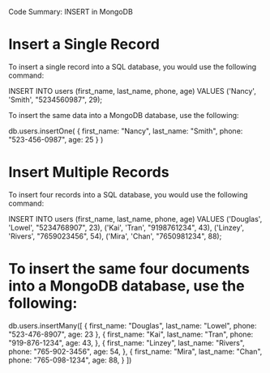 Code Summary: INSERT in MongoDB
# Insert a Single Record
To insert a single record into a SQL database, you would use the following command:

INSERT INTO users (first_name, last_name, phone, age) 
VALUES ('Nancy', 'Smith', "5234560987", 29);


To insert the same data into a MongoDB database, use the following:

db.users.insertOne(
    {
        first_name: "Nancy",
        last_name: "Smith",
        phone: "523-456-0987",
        age: 25
    }
)


# Insert Multiple Records
To insert four records into a SQL database, you would use the following command:

INSERT INTO users (first_name, last_name, phone, age)
VALUES
  ('Douglas', 'Lowel', "5234768907", 23),
  ('Kai', 'Tran', "9198761234", 43),
  ('Linzey', 'Rivers', "7659023456", 54),
  ('Mira', 'Chan', "7650981234", 88);


# To insert the same four documents into a MongoDB database, use the following:

db.users.insertMany([
    {
        first_name: "Douglas",
        last_name: "Lowel",
        phone: "523-476-8907",
        age: 23
    },
    {
        first_name: "Kai",
        last_name: "Tran",
        phone: "919-876-1234",
        age: 43,
    },
    {
        first_name: "Linzey",
        last_name: "Rivers",
        phone: "765-902-3456",
        age: 54,
    },
    {
        first_name: "Mira",
        last_name: "Chan",
        phone: "765-098-1234",
        age: 88,
    }
])